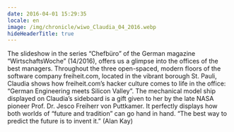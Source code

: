 ```yaml
---
date: 2016-04-01 15:29:35
locale: en
image: /img/chronicle/wiwo_Claudia_04_2016.webp
hideHeaderTitle: true
---
```


The slideshow in the series “Chefbüro” of the German magazine “WirtschaftsWoche” (14/2016), offers us a glimpse into the offices of the best managers. Throughout the three open-spaced, modern floors of the software company freiheit.com, located in the vibrant borough St. Pauli, Claudia shows how freiheit.com’s hacker culture comes to life in the office: “German Engineering meets Silicon Valley”. The mechanical model ship displayed on Claudia’s sideboard is a gift given to her by the late NASA pioneer Prof. Dr. Jesco Freiherr von Puttkamer. It perfectly displays how both worlds of “future and tradition” can go hand in hand. “The best way to predict the future is to invent it.” (Alan Kay)